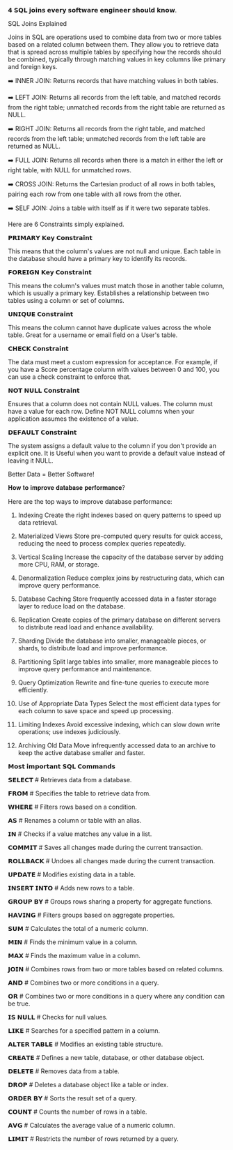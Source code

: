 𝟰 𝗦𝗤𝗟 𝗷𝗼𝗶𝗻𝘀 𝗲𝘃𝗲𝗿𝘆 𝘀𝗼𝗳𝘁𝘄𝗮𝗿𝗲 𝗲𝗻𝗴𝗶𝗻𝗲𝗲𝗿 𝘀𝗵𝗼𝘂𝗹𝗱 𝗸𝗻𝗼𝘄.

SQL Joins Explained

Joins in SQL are operations used to combine data from two or more tables based on a related column between them. They allow you to retrieve data that is spread across multiple tables by specifying how the records should be combined, typically through matching values in key columns like primary and foreign keys.

➡️ INNER JOIN: Returns records that have matching values in both tables.

➡️ LEFT JOIN: Returns all records from the left table, and matched records from the right table; unmatched records from the right table are returned as 
NULL.

➡️ RIGHT JOIN: Returns all records from the right table, and matched records from the left table; unmatched records from the left table are returned as NULL.

➡️ FULL JOIN: Returns all records when there is a match in either the left or right table, with NULL for unmatched rows.

➡️ CROSS JOIN: Returns the Cartesian product of all rows in both tables, pairing each row from one table with all rows from the other.

➡️ SELF JOIN: Joins a table with itself as if it were two separate tables.



Here are 6 Constraints simply explained.

𝗣𝗥𝗜𝗠𝗔𝗥𝗬 𝗞𝗲𝘆 𝗖𝗼𝗻𝘀𝘁𝗿𝗮𝗶𝗻𝘁

This means that the column's values are not null and unique.
Each table in the database should have a primary key to identify its records.


𝗙𝗢𝗥𝗘𝗜𝗚𝗡 𝗞𝗲𝘆 𝗖𝗼𝗻𝘀𝘁𝗿𝗮𝗶𝗻𝘁

This means the column's values must match those in another table column, which is usually a primary key.
Establishes a relationship between two tables using a column or set of columns.


𝗨𝗡𝗜𝗤𝗨𝗘 𝗖𝗼𝗻𝘀𝘁𝗿𝗮𝗶𝗻𝘁

This means the column cannot have duplicate values across the whole table.
Great for a username or email field on a User's table.


𝗖𝗛𝗘𝗖𝗞 𝗖𝗼𝗻𝘀𝘁𝗿𝗮𝗶𝗻𝘁

The data must meet a custom expression for acceptance.
For example, if you have a Score percentage column with values between 0 and 100, you can use a check constraint to enforce that.


𝗡𝗢𝗧 𝗡𝗨𝗟𝗟 𝗖𝗼𝗻𝘀𝘁𝗿𝗮𝗶𝗻𝘁

Ensures that a column does not contain NULL values. The column must have a value for each row.
Define NOT NULL columns when your application assumes the existence of a value.


𝗗𝗘𝗙𝗔𝗨𝗟𝗧 𝗖𝗼𝗻𝘀𝘁𝗿𝗮𝗶𝗻𝘁

The system assigns a default value to the column if you don't provide an explicit one.
It is Useful when you want to provide a default value instead of leaving it NULL.

Better Data = Better Software!



𝐇𝐨𝐰 𝐭𝐨 𝐢𝐦𝐩𝐫𝐨𝐯𝐞 𝐝𝐚𝐭𝐚𝐛𝐚𝐬𝐞 𝐩𝐞𝐫𝐟𝐨𝐫𝐦𝐚𝐧𝐜𝐞?

Here are the top ways to improve database performance:

1. Indexing
Create the right indexes based on query patterns to speed up data retrieval.

2. Materialized Views
Store pre-computed query results for quick access, reducing the need to process complex queries repeatedly.

3. Vertical Scaling
Increase the capacity of the database server by adding more CPU, RAM, or storage.

4. Denormalization
Reduce complex joins by restructuring data, which can improve query performance.

5. Database Caching
Store frequently accessed data in a faster storage layer to reduce load on the database.

6. Replication
Create copies of the primary database on different servers to distribute read load and enhance availability.

7. Sharding
Divide the database into smaller, manageable pieces, or shards, to distribute load and improve performance.

8. Partitioning
Split large tables into smaller, more manageable pieces to improve query performance and maintenance.

9. Query Optimization
Rewrite and fine-tune queries to execute more efficiently.

10. Use of Appropriate Data Types
Select the most efficient data types for each column to save space and speed up processing.

11. Limiting Indexes
Avoid excessive indexing, which can slow down write operations; use indexes judiciously.

12. Archiving Old Data
Move infrequently accessed data to an archive to keep the active database smaller and faster.



𝗠𝗼𝘀𝘁 𝗶𝗺𝗽𝗼𝗿𝘁𝗮𝗻𝘁 𝗦𝗤𝗟 𝗖𝗼𝗺𝗺𝗮𝗻𝗱𝘀

𝗦𝗘𝗟𝗘𝗖𝗧 # Retrieves data from a database.

𝗙𝗥𝗢𝗠 # Specifies the table to retrieve data from.

𝗪𝗛𝗘𝗥𝗘 # Filters rows based on a condition.

𝗔𝗦 # Renames a column or table with an alias.

𝗜𝗡 # Checks if a value matches any value in a list.

𝗖𝗢𝗠𝗠𝗜𝗧 # Saves all changes made during the current transaction.

𝗥𝗢𝗟𝗟𝗕𝗔𝗖𝗞 # Undoes all changes made during the current transaction.

𝗨𝗣𝗗𝗔𝗧𝗘 # Modifies existing data in a table.

𝗜𝗡𝗦𝗘𝗥𝗧 𝗜𝗡𝗧𝗢 # Adds new rows to a table.

𝗚𝗥𝗢𝗨𝗣 𝗕𝗬 # Groups rows sharing a property for aggregate functions.

𝗛𝗔𝗩𝗜𝗡𝗚 # Filters groups based on aggregate properties.

𝗦𝗨𝗠 # Calculates the total of a numeric column.

𝗠𝗜𝗡 # Finds the minimum value in a column.

𝗠𝗔𝗫 # Finds the maximum value in a column.

𝗝𝗢𝗜𝗡 # Combines rows from two or more tables based on related columns.

𝗔𝗡𝗗 # Combines two or more conditions in a query.

𝗢𝗥 # Combines two or more conditions in a query where any condition can be true.

𝗜𝗦 𝗡𝗨𝗟𝗟 # Checks for null values.

𝗟𝗜𝗞𝗘 # Searches for a specified pattern in a column.

𝗔𝗟𝗧𝗘𝗥 𝗧𝗔𝗕𝗟𝗘 # Modifies an existing table structure.

𝗖𝗥𝗘𝗔𝗧𝗘 # Defines a new table, database, or other database object.

𝗗𝗘𝗟𝗘𝗧𝗘 # Removes data from a table.

𝗗𝗥𝗢𝗣 # Deletes a database object like a table or index.

𝗢𝗥𝗗𝗘𝗥 𝗕𝗬 # Sorts the result set of a query.

𝗖𝗢𝗨𝗡𝗧 # Counts the number of rows in a table.

𝗔𝗩𝗚 # Calculates the average value of a numeric column.

𝗟𝗜𝗠𝗜𝗧 # Restricts the number of rows returned by a query.
